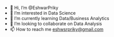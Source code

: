 - 👋 Hi, I’m @EshwarPriky
- 👀 I’m interested in Data Science
- 🌱 I’m currently learning Data/Business Analytics
- 💞️ I’m looking to collaborate on Data Analysis
- 📫 How to reach me eshwsrpriky@gmail.com

<!---
EshwarPriky/EshwarPriky is a ✨ special ✨ repository because its `README.md` (this file) appears on your GitHub profile.
You can click the Preview link to take a look at your changes.
--->
